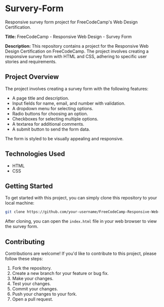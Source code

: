 # Survery-Form
Responsive survey form project for FreeCodeCamp's Web Design Certification.

**Title:**
FreeCodeCamp - Responsive Web Design - Survey Form

**Description:**
This repository contains a project for the Responsive Web Design Certification on FreeCodeCamp. The project involves creating a responsive survey form with HTML and CSS, adhering to specific user stories and requirements.

## Project Overview

The project involves creating a survey form with the following features:

- A page title and description.
- Input fields for name, email, and number with validation.
- A dropdown menu for selecting options.
- Radio buttons for choosing an option.
- Checkboxes for selecting multiple options.
- A textarea for additional comments.
- A submit button to send the form data.

The form is styled to be visually appealing and responsive.

## Technologies Used

- HTML
- CSS

## Getting Started

To get started with this project, you can simply clone this repository to your local machine:

```bash
git clone https://github.com/your-username/FreeCodeCamp-Responsive-Web-Design-Survey-Form.git
```

After cloning, you can open the `index.html` file in your web browser to view the survey form.

## Contributing

Contributions are welcome! If you'd like to contribute to this project, please follow these steps:

1. Fork the repository.
2. Create a new branch for your feature or bug fix.
3. Make your changes.
4. Test your changes.
5. Commit your changes.
6. Push your changes to your fork.
7. Open a pull request.

